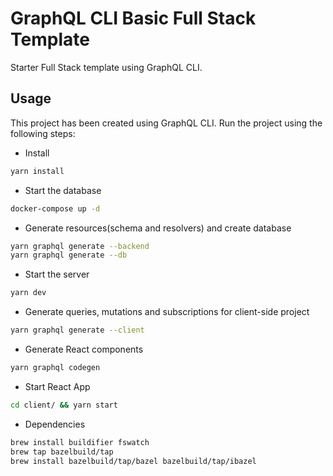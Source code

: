 # GraphQL CLI Basic Full Stack Template

Starter Full Stack template using GraphQL CLI.

## Usage

This project has been created using GraphQL CLI. Run the project using the following steps:

- Install

```sh
yarn install
```

- Start the database

```sh
docker-compose up -d
```

- Generate resources(schema and resolvers) and create database

```sh
yarn graphql generate --backend
yarn graphql generate --db
```

- Start the server

```sh
yarn dev
```

- Generate queries, mutations and subscriptions for client-side project

```sh
yarn graphql generate --client
```

- Generate React components

```sh
yarn graphql codegen
```

- Start React App

```sh
cd client/ && yarn start
```

- Dependencies
```sh
brew install buildifier fswatch
brew tap bazelbuild/tap
brew install bazelbuild/tap/bazel bazelbuild/tap/ibazel
```
